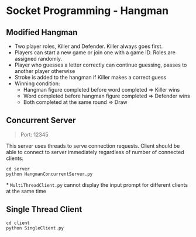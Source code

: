 # Socket Programming - Hangman

## Modified Hangman
- Two player roles, Killer and Defender. Killer always goes first.
- Players can start a new game or join one with a game ID. Roles are assigned randomly.
- Player who guesses a letter correctly can continue guessing, passes to another player otherwise
- Stroke is added to the hangman if Killer makes a correct guess
- Winning condition:
  - Hangman figure completed before word completed => Killer wins
  - Word completed before hangman figure completed => Defender wins
  - Both completed at the same round => Draw

## Concurrent Server
> Port: 12345

This server uses threads to serve connection requests. Client should be able to connect to server immediately regardless of number of connected clients.

```
cd server
python HangmanConcurrentServer.py
```
\* `MultiThreadClient.py` cannot display the input prompt for different clients at the same time

## Single Thread Client
```
cd client
python SingleClient.py
```